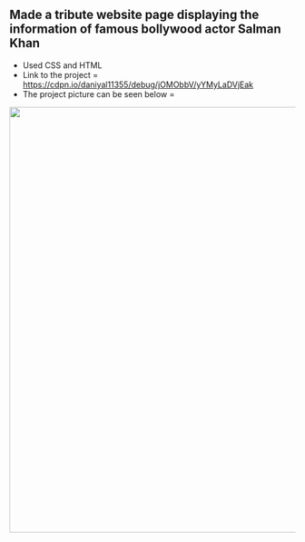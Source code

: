 
## Made a tribute website page displaying the information of famous bollywood actor Salman Khan

- Used CSS and HTML 
- Link to the project = https://cdpn.io/daniyal11355/debug/jOMObbV/yYMyLaDVjEak
- The project picture can be seen below = 


<p align = "center"> 
<img src="https://github.com/aqib-javed1119/aqib-javed1119/blob/main/Web%20development%20projects/Responsive%20Web%20design%20projects/Tribute%20page/src/img.png " width="750" height="750" />
